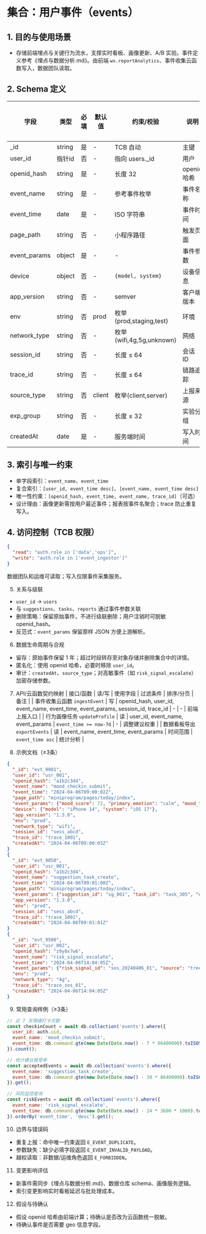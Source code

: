 # 集合：用户事件（events）

## 1. 目的与使用场景
- 存储前端埋点与关键行为流水，支撑实时看板、画像更新、A/B 实验。事件定义参考《埋点与数据分析.md》。由前端 `wx.reportAnalytics`、事件收集云函数写入，数据团队读取。

## 2. Schema 定义
| 字段 | 类型 | 必填 | 默认值 | 约束/校验 | 说明 | 隐私分级 |
|---|---|---|---|---|---|---|
| _id | string | 是 | - | TCB 自动 | 主键 | P2 |
| user_id | 指针id | 否 | - | 指向 users._id | 用户 | P2 |
| openid_hash | string | 是 | - | 长度 32 | openid 哈希 | P2 |
| event_name | string | 是 | - | 参考事件枚举 | 事件名称 | P1 |
| event_time | date | 是 | - | ISO 字符串 | 事件时间 | P1 |
| page_path | string | 否 | - | 小程序路径 | 触发页面 | P1 |
| event_params | object | 是 | - | - | 事件参数 | P2 |
| device | object | 否 | - | `{model, system}` | 设备信息 | P1 |
| app_version | string | 否 | - | semver | 客户端版本 | P1 |
| env | string | 否 | prod | 枚举(prod,staging,test) | 环境 | P1 |
| network_type | string | 否 | - | 枚举(wifi,4g,5g,unknown) | 网络 | P1 |
| session_id | string | 否 | - | 长度 ≤ 64 | 会话 ID | P1 |
| trace_id | string | 否 | - | 长度 ≤ 64 | 链路追踪 | P1 |
| source_type | string | 否 | client | 枚举(client,server) | 上报来源 | P1 |
| exp_group | string | 否 | - | 长度 ≤ 32 | 实验分组 | P1 |
| createdAt | date | 是 | - | 服务端时间 | 写入时间 | P1 |

## 3. 索引与唯一约束
- 单字段索引：`event_name`、`event_time`
- 复合索引：`[user_id, event_time desc]`、`[event_name, event_time desc]`
- 唯一性约束：`[openid_hash, event_time, event_name, trace_id]`（可选）
- 设计理由：画像更新需按用户最近事件；报表按事件名聚合；trace 防止重复写入。

## 4. 访问控制（TCB 权限）
```json
{
  "read": "auth.role in ['data','ops']",
  "write": "auth.role in ['event_ingestor']"
}
```

数据团队和运维可读取；写入仅限事件采集服务。


5. 关系与级联
- `user_id` → `users`
- 与 `suggestions`、`tasks`、`reports` 通过事件参数关联
- 删除策略：保留原始事件，不进行级联删除；用户注销时可脱敏 openid_hash。
- 反范式：`event_params` 保留原样 JSON 方便上游解析。


6. 数据生命周期与合规
- 留存：原始事件保留 1 年；超过时段转存至对象存储并删除集合中的详情。
- 匿名化：使用 openid 哈希，必要时移除 `user_id`。
- 审计：`createdAt`、`source_type`；对高敏事件（如 `risk_signal_escalate`）加密存储参数。


7. API/云函数契约映射
| 接口/函数 | 读/写 | 使用字段 | 过滤条件 | 排序/分页 | 备注 |
| 事件收集云函数 `ingestEvent` | 写 | openid_hash, user_id, event_name, event_time, event_params, session_id, trace_id | - | - | 前端上报入口 |
| 行为画像任务 `updateProfile` | 读 | user_id, event_name, event_params | `event_time >= now-7d` | - | 调整建议权重 |
| 数据看板导出 `exportEvents` | 读 | event_name, event_time, event_params | 时间范围 | `event_time asc` | 统计分析 |

8. 示例文档（≥3条）
```json
{
  "_id": "evt_9001",
  "user_id": "usr_001",
  "openid_hash": "a1b2c3d4",
  "event_name": "mood_checkin_submit",
  "event_time": "2024-04-06T09:00:02Z",
  "page_path": "miniprogram/pages/today/index",
  "event_params": {"mood_score": 72, "primary_emotion": "calm", "mood_tags": ["校园", "自习室"], "input_type": "mood_card"},
  "device": {"model": "iPhone 14", "system": "iOS 17"},
  "app_version": "1.3.0",
  "env": "prod",
  "network_type": "wifi",
  "session_id": "sess_abcd",
  "trace_id": "trace_1001",
  "createdAt": "2024-04-06T09:00:03Z"
}
{
  "_id": "evt_9050",
  "user_id": "usr_001",
  "openid_hash": "a1b2c3d4",
  "event_name": "suggestion_task_create",
  "event_time": "2024-04-06T09:01:00Z",
  "page_path": "miniprogram/pages/today/index",
  "event_params": {"suggestion_id": "sg_001", "task_id": "task_305", "category": "relationship", "source": "model"},
  "app_version": "1.3.0",
  "env": "prod",
  "session_id": "sess_abcd",
  "trace_id": "trace_1001",
  "createdAt": "2024-04-06T09:01:01Z"
}
{
  "_id": "evt_9500",
  "user_id": "usr_002",
  "openid_hash": "z9y8x7w6",
  "event_name": "risk_signal_escalate",
  "event_time": "2024-04-06T14:04:05Z",
  "event_params": {"risk_signal_id": "sos_20240406_01", "source": "treehole", "severity_level": "R3", "handler_role": "counselor"},
  "env": "prod",
  "network_type": "4g",
  "trace_id": "trace_sos_01",
  "createdAt": "2024-04-06T14:04:05Z"
}
```

9. 常用查询样例（≥3条）
```javascript
// 近 7 天情绪打卡次数
const checkinCount = await db.collection('events').where({
  user_id: auth.uid,
  event_name: 'mood_checkin_submit',
  event_time: db.command.gte(new Date(Date.now() - 7 * 86400000).toISOString())
}).count();

// 统计建议接受率
const acceptedEvents = await db.collection('events').where({
  event_name: 'suggestion_task_create',
  event_time: db.command.gte(new Date(Date.now() - 30 * 86400000).toISOString())
}).get();

// 风险监控查询
const riskEvents = await db.collection('events').where({
  event_name: 'risk_signal_escalate',
  event_time: db.command.gte(new Date(Date.now() - 24 * 3600 * 1000).toISOString())
}).orderBy('event_time', 'desc').get();
```

10. 边界与错误码
- 重复上报：命中唯一约束返回 `E_EVENT_DUPLICATE`。
- 参数缺失：缺少必填字段返回 `E_EVENT_INVALID_PAYLOAD`。
- 越权读取：非数据/运维角色返回 `E_FORBIDDEN`。

11. 变更影响评估
- 新事件需同步《埋点与数据分析.md》、数据仓库 schema、画像服务逻辑。
- 索引变更影响实时看板延迟与批处理成本。

12. 假设与待确认
- 假设 openid 哈希由前端计算；待确认是否改为云函数统一脱敏。
- 待确认事件是否需要 geo 信息字段。
